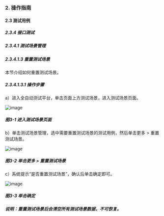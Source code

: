 ### 2. 操作指南

#### 2.3 测试用例

##### 2.3.4 接口测试

##### 2.3.4.1 测试场景管理

##### 2.3.4.1.3 重置测试场景

本节介绍如何重置测试场景。

##### 2.3.4.1.3.1 操作步骤

a）进入全自动测试平台，单击页面上方测试场景，进入测试场景页面。

![image](https://user-images.githubusercontent.com/79617492/186633486-b7c5882e-c0bc-4e82-a0d7-4565ff7140b6.png)

##### 图3-1 进入测试场景页面

b）单击测试场景管理，选中需要重置测试场景的测试用例，然后单击更多 > 重置测试场景。

![image](https://user-images.githubusercontent.com/79617492/186633517-9ad07f79-13e9-44ce-b165-7093c280d6df.png)

##### 图3-2 单击更多 > 重置测试场景

c）系统提示“是否重置测试场景”，确认后单击确定即可。

![image](https://user-images.githubusercontent.com/79617492/186633536-db547de0-cb46-462b-8f6a-e1508b81e767.png)

##### 图3-3 单击确定

##### 说明：重置测试场景后会清空所有测试场景数据，不可恢复。
